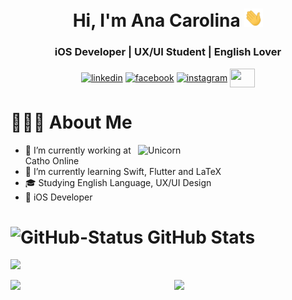 <h1 align="center">Hi, I'm Ana Carolina <img src="https://raw.githubusercontent.com/ABSphreak/ABSphreak/master/gifs/Hi.gif" width="30px"></h1>
<h3 align="center">iOS Developer | UX/UI Student | English Lover</h3>
<p align="center">
<a href="https://www.linkedin.com/in/acarolsf/" target="blank"><img align="center" src="https://cdn.jsdelivr.net/npm/simple-icons@3.0.1/icons/linkedin.svg" alt="linkedin" height="30" width="40" /></a>
<a href="https://www.facebook.com/acarolsf/" target="blank"><img align="center" src="https://cdn.jsdelivr.net/npm/simple-icons@3.0.1/icons/facebook.svg" alt="facebook" height="30" width="40" /></a>
<a href="https://www.instagram.com/acarolsf="blank"><img align="center" src="https://cdn.jsdelivr.net/npm/simple-icons@3.0.1/icons/instagram.svg" alt="instagram" height="30" width="40" /></a>
<a href = "mailto: cscarol20@gmail.com"><img align="center" src="https://simpleicons.org/icons/gmail.svg" height="30" width="40" /></a>
</p>


# 👨🏻‍💻 About Me
<img align="right" width=300px alt="Unicorn" src="https://media.giphy.com/media/3ohs4BSacFKI7A717y/giphy.gif" />

- 🔭 I’m currently working at Catho Online
- 🌱 I’m currently learning Swift, Flutter and LaTeX
- 🎓 Studying English Language, UX/UI Design
- 💼 iOS Developer
																																																																
																																																																
# <img src="https://media.giphy.com/media/8UHRm5oY4k4FDxq5QG/giphy.gif" width="30px" alt="GitHub-Status"/> GitHub Stats

<p align="left"><img src="https://github-readme-stats.vercel.app/api/top-langs/?username=acarolsf&layout=compact&theme=radical&lang_count=10" /></p>
<p align="left"><img width="48%" src="https://github-readme-stats.vercel.app/api?username=acarolsf&count_private=true&theme=radical&show_icons=true" />
<img align="right" width="48%" src="https://github-readme-streak-stats.herokuapp.com/?user=acarolsf&theme=radical" /></p>
